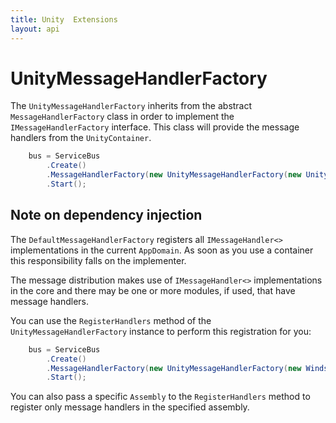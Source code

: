 ```yaml
---
title: Unity  Extensions
layout: api
---
```

# UnityMessageHandlerFactory

The `UnityMessageHandlerFactory` inherits from the abstract `MessageHandlerFactory` class in order to implement the `IMessageHandlerFactory` interface.  This class will provide the message handlers from the `UnityContainer`.

```c#
	bus = ServiceBus
		.Create()
		.MessageHandlerFactory(new UnityMessageHandlerFactory(new UnityContainer()))
		.Start();
```

## Note on dependency injection

The `DefaultMessageHandlerFactory` registers all `IMessageHandler<>` implementations in the current `AppDomain`.  As soon as you use a container this responsibility falls on the implementer.

The message distribution makes use of `IMessageHandler<>` implementations in the core and there may be one or more modules, if used, that have message handlers.

You can use the `RegisterHandlers` method of the `UnityMessageHandlerFactory` instance to perform this registration for you:

```c#
	bus = ServiceBus
		.Create()
		.MessageHandlerFactory(new UnityMessageHandlerFactory(new WindsorContainer()).RegisterHandlers())
		.Start();
```

You can also pass a specific `Assembly` to the `RegisterHandlers` method to register only message handlers in the specified assembly.